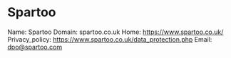 
# Spartoo

Name: Spartoo
Domain: spartoo.co.uk
Home: https://www.spartoo.co.uk/
Privacy_policy: https://www.spartoo.co.uk/data_protection.php
Email: dpo@spartoo.com

